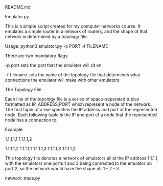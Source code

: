 README.md

Emulator.py

This is a simple script created for my computer networks course.
It emulates a simple router in a network of routers, and the shape of that
network is determined by a topology file.

Usage:
python3 emulator.py -p PORT -f FILENAME

There are two mandatory flags:

-p port
sets the port that the emulator will sit on

-f filename
sets the name of the topology file that determines what
connections the emulator will make with other emulators

The Topology File

Each line of the topology file is a series of space-seperated tuples formatted as IP_ADDRESS,PORT which represent a node of the network.
The first tuple of a line specifies the IP address and port of the represented node.
Each following tuple is the IP and port of a node that the represented node has a connection to.

Example:

1.1.1.1,1 1.1.1.1,2

1.1.1.1,2 1.1.1.1,1 1.1.1.1,3
1.1.1.1,3 1.1.1.1,2

This topology file denotes a network of emulators all at the IP address 1.1.1.1,
with the emulators one ports 1 and 3 being connected to the emulator on port 2,
so the network would have the shape of:
1 - 2 - 3

network_trace.py
